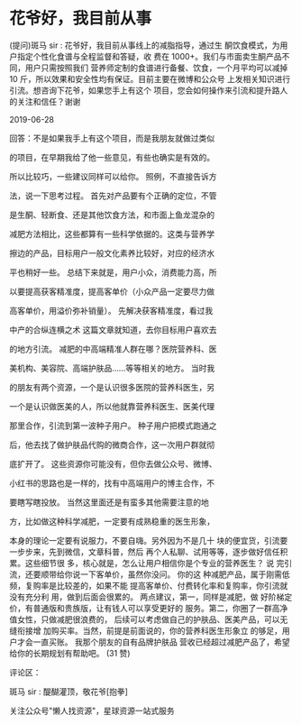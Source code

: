 # 花爷好，我目前从事

(提问)斑马 sir : 花爷好，我目前从事线上的减脂指导，通过生 酮饮食模式，为用户指定个性化食谱与全程监督和答疑，收 费在 1000+。我们与市面卖生酮产品不同，用户只需按照我们 营养师定制的食谱进行备餐、饮食，一个月平均可以减掉 10 斤，所以效果和安全性均有保证。目前主要在微博和公众号 上发相关知识进行引流。想咨询下花爷，如果您手上有这个 项目，您会如何操作来引流和提升路人的关注和信任？谢谢

2019-06-28

回答：不是如果我手上有这个项目，而是我朋友就做过类似

的项目，在早期我给了他一些意见，有些也确实是有效的。

所以比较巧，一些建议同样可以给你。 照例，不直接告诉方

法，说一下思考过程。 首先对产品要有个正确的定位，不管

是生酮、轻断食、还是其他饮食方法，和市面上鱼龙混杂的

减肥方法相比，这些都算有一些科学依据的。这类与营养学

擦边的产品，目标用户一般文化素养比较好，对应的经济水

平也稍好一些。 总结下来就是，用户小众，消费能力高，所

以要提高获客精准度，提高客单价（小众产品一定要尽力做

高客单价，用溢价弥补销量）。 先解决获客精准度，看过我

中产的合纵连横之术 这篇文章就知道，去你目标用户喜欢去

的地方引流。 减肥的中高端精准人群在哪？医院营养科、医

美机构、美容院、高端护肤品……等等相关的地方。 当时我

的朋友有两个资源，一个是认识很多医院的营养科医生，另

一个是认识做医美的人，所以他就靠营养科医生、医美代理

那里合作，引流到第一波种子用户。 种子用户把模式跑通之

后，他去找了做护肤品代购的微商合作，这一次用户群就彻

底扩开了。 这些资源你可能没有，但你去做公众号、微博、

小红书的思路也是一样的，找有中高端用户的博主合作，不

要瞎写瞎投放。 当然这里面还是有蛮多其他需要注意的地

方，比如做这种科学减肥，一定要有成熟稳重的医生形象，

本身的理论一定要有说服力，不要自嗨。另外因为不是几十 块的便宜货，引流要一步步来，先到微信，文章科普，然后 再个人私聊、试用等等，逐步做好信任积累。这些细节很 多，核心就是，怎么让用户相信你是个专业的营养医生？ 说 完引流，还要顺带给你说一下客单价，虽然你没问。 你的这 种减肥产品，属于刚需低频，复购率是比较差的，如果不能 提高客单价、付费转化率和复购率，你引流就没有充分利 用，做到后面会很累的。 两点建议，第一，同样是减肥，做 好阶梯定价，有普通版和贵族版，让有钱人可以享受更好的 服务。第二，你圈了一群高净值女性，只做减肥很浪费的， 后续可以考虑做自己的护肤品、医美产品，可以无缝衔接增 加购买率。当然，前提是前面说的，你的营养科医生形象立 的够足，用户才会一直买账。 我那个朋友的自有品牌护肤品 营收已经超过减肥产品了，希望给你的长期规划有帮助吧。 (31 赞)

评论区：

斑马 sir : 醍醐灌顶，敬花爷[抱拳]

关注公众号"懒人找资源"，星球资源一站式服务